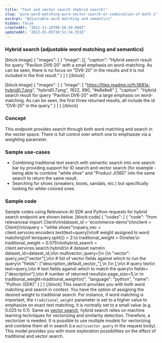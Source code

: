 ```yaml
---
title: "Text and vector search (Hybrid search)"
slug: "pure-word-matching-pure-vector-search-or-combination-of-both-1"
excerpt: "Adjustable word matching and semantics"
hidden: false
createdAt: "2021-11-16T00:56:59.060Z"
updatedAt: "2022-01-05T10:51:34.353Z"
---
```

### Hybrid search (adjustable word matching and semantics)
[block:image]
{
  "images": [
    {
      "image": [],
      "caption": "Hybrid search result for query \"Pavilion DV6-20\" with a small emphasis on word-matching. As can be seen, there is no focus on \"DV6-20\" in the results and it is not included in the first result."
    }
  ]
}
[/block]

[block:image]
{
  "images": [
    {
      "image": [
        "https://files.readme.io/fc3681a-hybrid0.7.png",
        "hybrid0.7.png",
        1922,
        990,
        "#e8e8e6"
      ],
      "caption": "Hybrid search result for query \"Pavilion DV6-20\" with a large emphasis on word-matching. As can be seen, the first three returned results, all include the id \"DV6-20\" in the query."
    }
  ]
}
[/block]
### Concept
This endpoint provides search through both word matching and search in the vector space. There is full control over which one to emphasize via a weighting parameter.

### Sample use-cases
* Combining traditional text search with semantic search into one search bar by providing support for ID search and vector search (for example - being able to combine "white shoe" and "Product JI36D" into the same search to return the same result.
* Searching for shoes (sneakers, boots, sandals, etc.) but specifically looking for white-colored ones.

### Sample code
Sample codes using Relevance-AI SDK and Python requests for hybrid search endpoint are shown below.
[block:code]
{
  "codes": [
    {
      "code": "from relevanceai import Client\n\ndataset_id = 'ecommerce-demo'\n\nclient = Client()\n\nquery = \"white shoes\"\nquery_vec = client.services.encoders.text(text=query)\n\n# weight assigned to word matching\nif len(query.split()) > 2:\n    traditional_weight = 0\nelse:\n    traditional_weight = 0.075\n\nhybrid_search = client.services.search.hybrid(\n    # dataset name\n    dataset_id=dataset_id,\n\n    multivector_query=[\n        {\n            \"vector\": query_vec[\"vector\"],\n\n            # list of vector fields against which to run the query\n            \"fields\": [\"description_default_vector_\"],\n        }\n    ],\n\n    # query text\n    text=query,\n\n    # text fields against which to match the query\n    fields=[\"description\"],\n\n    # number of returned results\n    page_size=5,\n    \n    traditional_weight=traditional_weight\n)",
      "language": "python",
      "name": "Python (SDK)"
    }
  ]
}
[/block]
This search provides you with both word matching and search in context. You have the option of assigning the desired weight to traditional search. For instance, if word matching is important, the `traditional_weight` parameter is set to a higher value to emphasize on exact text matching, it is normally set to a small value (e.g. 0.025 to 0.1). Same as [vector search](https://docs.relevance.ai/docs/pure-word-matching-pure-vector-search-or-combination-of-both), hybrid search relies on machine learning techniques for vectorizing and similarity detection. Therefore, a vectorizer is needed. It is possible to use multiple models for vectorizing and combine them all in search (i.e `multivector_query` in the request body).  This model provides you with more exploration possibilities on the effect of traditional and vector search.